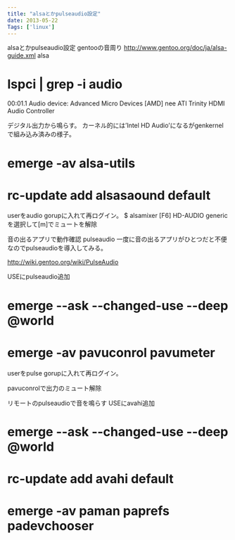 ```yaml
---
title: "alsaとかpulseaudio設定"
date: 2013-05-22
Tags: ['linux']
---
```


alsaとかpulseaudio設定
gentooの音周り
http://www.gentoo.org/doc/ja/alsa-guide.xml
alsa
# lspci | grep -i audio
00:01.1 Audio device: Advanced Micro Devices [AMD] nee ATI Trinity HDMI Audio Controller

デジタル出力から鳴らす。 カーネル的には’Intel HD
Audio’になるがgenkernelで組み込み済みの様子。
# emerge -av alsa-utils
# rc-update add alsasaound default

userをaudio gorupに入れて再ログイン。
$ alsamixer
[F6]
HD-AUDIO genericを選択して[m]でミュートを解除

音の出るアプリで動作確認
pulseaudio
一度に音の出るアプリがひとつだと不便なのでpulseaudioを導入してみる。

http://wiki.gentoo.org/wiki/PulseAudio


USEにpulseaudio追加
# emerge --ask --changed-use --deep @world
# emerge -av pavuconrol pavumeter

userをpulse gorupに入れて再ログイン。


pavuconrolで出力のミュート解除

リモートのpulseaudioで音を鳴らす
USEにavahi追加
# emerge --ask --changed-use --deep @world
# rc-update add avahi default
# emerge -av paman paprefs padevchooser

